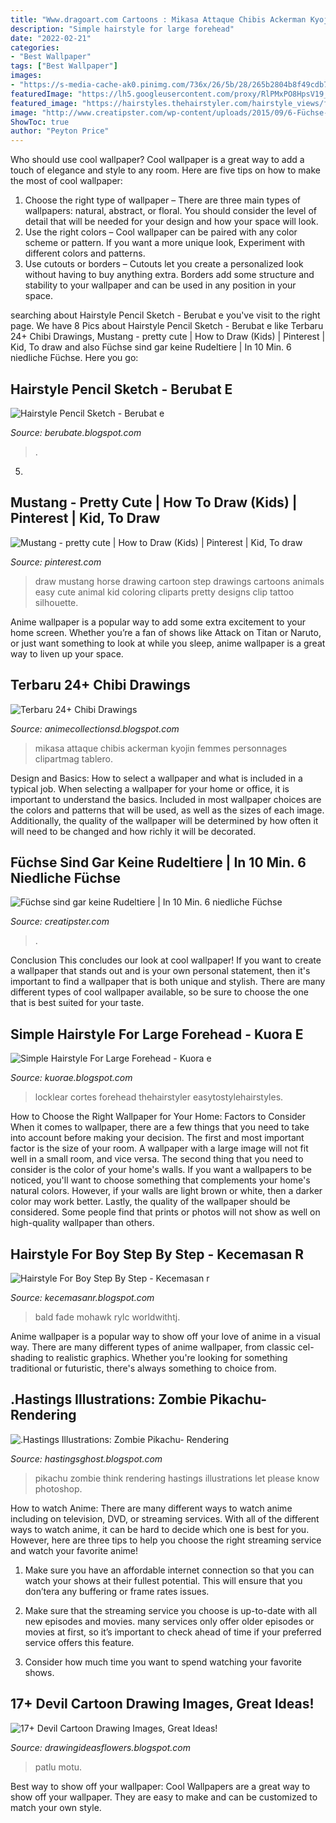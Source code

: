 ```yaml
---
title: "Www.dragoart.com Cartoons : Mikasa Attaque Chibis Ackerman Kyojin Femmes Personnages Clipartmag Tablero"
description: "Simple hairstyle for large forehead"
date: "2022-02-21"
categories:
- "Best Wallpaper"
tags: ["Best Wallpaper"]
images:
- "https://s-media-cache-ak0.pinimg.com/736x/26/5b/28/265b2804b8f49cdb7098a51b01a2ce70.jpg"
featuredImage: "https://lh5.googleusercontent.com/proxy/RlPMxPO8HpsV19_vF1UlhH14XRYfIu4btMbZKOGJuxHopRT6sK6zTLAmeF_Jmh_vH1Isqu6Hhqtq3JXzMyCELPg5QiUKmSXiJCO5ViIgg7Yt7zwY1TX3owwBAa2-yVVjcx58a54IyV1njX3rmEfBy5L_UKc91iP-jJbRbsBnfdXCubefaw=s0-d"
featured_image: "https://hairstyles.thehairstyler.com/hairstyle_views/front_view_images/5009/original/Heather-Lockler.jpg"
image: "http://www.creatipster.com/wp-content/uploads/2015/09/6-Füchse-in-10-Minuten.jpg"
ShowToc: true
author: "Peyton Price"
---
```



Who should use cool wallpaper?
Cool wallpaper is a great way to add a touch of elegance and style to any room. Here are five tips on how to make the most of cool wallpaper: 
1) Choose the right type of wallpaper – There are three main types of wallpapers: natural, abstract, or floral. You should consider the level of detail that will be needed for your design and how your space will look. 
2) Use the right colors – Cool wallpaper can be paired with any color scheme or pattern. If you want a more unique look, Experiment with different colors and patterns. 
3) Use cutouts or borders – Cutouts let you create a personalized look without having to buy anything extra. Borders add some structure and stability to your wallpaper and can be used in any position in your space.

	

		
searching about Hairstyle Pencil Sketch - Berubat e you've visit to the right page. We have 8 Pics about Hairstyle Pencil Sketch - Berubat e like Terbaru 24+ Chibi Drawings, Mustang - pretty cute | How to Draw (Kids) | Pinterest | Kid, To draw and also Füchse sind gar keine Rudeltiere | In 10 Min. 6 niedliche Füchse. Here you go:
		
    
## Hairstyle Pencil Sketch - Berubat E

<img loading=lazy src="https://lh5.googleusercontent.com/proxy/RlPMxPO8HpsV19_vF1UlhH14XRYfIu4btMbZKOGJuxHopRT6sK6zTLAmeF_Jmh_vH1Isqu6Hhqtq3JXzMyCELPg5QiUKmSXiJCO5ViIgg7Yt7zwY1TX3owwBAa2-yVVjcx58a54IyV1njX3rmEfBy5L_UKc91iP-jJbRbsBnfdXCubefaw=s0-d" onerror="this.onerror=null;this.src='https://tse2.mm.bing.net/th?id=OIP.Q2mgdJ-Rt2FL-3SrlnHxiwAAAA&amp;pid=15.1';" alt="Hairstyle Pencil Sketch - Berubat e">

_Source: berubate.blogspot.com_

>. 

	

5.

    
## Mustang - Pretty Cute | How To Draw (Kids) | Pinterest | Kid, To Draw

<img loading=lazy src="https://s-media-cache-ak0.pinimg.com/564x/ef/a1/38/efa1384c1724caee65c460f044953dd4.jpg" onerror="this.onerror=null;this.src='https://tse1.mm.bing.net/th?id=OIP.5cJAvYN5UWjvbiRiSaCvtQHaEh&amp;pid=15.1';" alt="Mustang - pretty cute | How to Draw (Kids) | Pinterest | Kid, To draw">

_Source: pinterest.com_

>draw mustang horse drawing cartoon step drawings cartoons animals easy cute animal kid coloring cliparts pretty designs clip tattoo silhouette. 

	

Anime wallpaper is a popular way to add some extra excitement to your home screen. Whether you’re a fan of shows like Attack on Titan or Naruto, or just want something to look at while you sleep, anime wallpaper is a great way to liven up your space.

    
## Terbaru 24+ Chibi Drawings

<img loading=lazy src="https://pm1.narvii.com/5985/648db044ff7ba14ae795bb99d827c73a9cbf91f3_hq.jpg" onerror="this.onerror=null;this.src='https://tse4.mm.bing.net/th?id=OIP.w995b2gArjafHumYSJHYHAHaIJ&amp;pid=15.1';" alt="Terbaru 24+ Chibi Drawings">

_Source: animecollectionsd.blogspot.com_

>mikasa attaque chibis ackerman kyojin femmes personnages clipartmag tablero. 

	

Design and Basics: How to select a wallpaper and what is included in a typical job.
When selecting a wallpaper for your home or office, it is important to understand the basics. Included in most wallpaper choices are the colors and patterns that will be used, as well as the sizes of each image. Additionally, the quality of the wallpaper will be determined by how often it will need to be changed and how richly it will be decorated.

    
## Füchse Sind Gar Keine Rudeltiere | In 10 Min. 6 Niedliche Füchse

<img loading=lazy src="http://www.creatipster.com/wp-content/uploads/2015/09/6-Füchse-in-10-Minuten.jpg" onerror="this.onerror=null;this.src='https://tse3.mm.bing.net/th?id=OIP.b2COs-Oxns6PlF2Y7wXaBgHaEp&amp;pid=15.1';" alt="Füchse sind gar keine Rudeltiere | In 10 Min. 6 niedliche Füchse">

_Source: creatipster.com_

>. 

	

Conclusion
This concludes our look at cool wallpaper! If you want to create a wallpaper that stands out and is your own personal statement, then it's important to find a wallpaper that is both unique and stylish. There are many different types of cool wallpaper available, so be sure to choose the one that is best suited for your taste.

    
## Simple Hairstyle For Large Forehead - Kuora E

<img loading=lazy src="https://hairstyles.thehairstyler.com/hairstyle_views/front_view_images/5009/original/Heather-Lockler.jpg" onerror="this.onerror=null;this.src='https://tse3.mm.bing.net/th?id=OIP.JWX3bJsMby7t0KaNNp2e5AHaI4&amp;pid=15.1';" alt="Simple Hairstyle For Large Forehead - Kuora e">

_Source: kuorae.blogspot.com_

>locklear cortes forehead thehairstyler easytostylehairstyles. 

	

How to Choose the Right Wallpaper for Your Home: Factors to Consider
When it comes to wallpaper, there are a few things that you need to take into account before making your decision. The first and most important factor is the size of your room. A wallpaper with a large image will not fit well in a small room, and vice versa. 
The second thing that you need to consider is the color of your home's walls. If you want a wallpapers to be noticed, you'll want to choose something that complements your home's natural colors. However, if your walls are light brown or white, then a darker color may work better. 
Lastly, the quality of the wallpaper should be considered. Some people find that prints or photos will not show as well on high-quality wallpaper than others.

    
## Hairstyle For Boy Step By Step - Kecemasan R

<img loading=lazy src="https://s-media-cache-ak0.pinimg.com/736x/26/5b/28/265b2804b8f49cdb7098a51b01a2ce70.jpg" onerror="this.onerror=null;this.src='https://tse1.mm.bing.net/th?id=OIP.3AswNI5YBIfng5wcvNYgmgHaNL&amp;pid=15.1';" alt="Hairstyle For Boy Step By Step - Kecemasan r">

_Source: kecemasanr.blogspot.com_

>bald fade mohawk rylc worldwithtj. 

	

Anime wallpaper is a popular way to show off your love of anime in a visual way. There are many different types of anime wallpaper, from classic cel-shading to realistic graphics. Whether you're looking for something traditional or futuristic, there's always something to choice from.

    
## .Hastings Illustrations: Zombie Pikachu- Rendering

<img loading=lazy src="https://4.bp.blogspot.com/-4Qim2hYKVGM/UYdMKwxv4rI/AAAAAAAAAQU/GXkcHQJpxG8/s1600/Photoshop-Pikachu-Zombie.jpg" onerror="this.onerror=null;this.src='https://tse3.mm.bing.net/th?id=OIP.XURcQoFf3yv2GJ8zBj6hgAHaGP&amp;pid=15.1';" alt=".Hastings Illustrations: Zombie Pikachu- Rendering">

_Source: hastingsghost.blogspot.com_

>pikachu zombie think rendering hastings illustrations let please know photoshop. 

	

How to watch Anime: There are many different ways to watch anime including on television, DVD, or streaming services.
With all of the different ways to watch anime, it can be hard to decide which one is best for you. However, here are three tips to help you choose the right streaming service and watch your favorite anime!
1. Make sure you have an affordable internet connection so that you can watch your shows at their fullest potential. This will ensure that you don’tera any buffering or frame rates issues.

2. Make sure that the streaming service you choose is up-to-date with all new episodes and movies. many services only offer older episodes or movies at first, so it’s important to check ahead of time if your preferred service offers this feature.

3. Consider how much time you want to spend watching your favorite shows.

    
## 17+ Devil Cartoon Drawing Images, Great Ideas!

<img loading=lazy src="https://lh6.googleusercontent.com/proxy/kt9DXDtM3eWToJwjsizpz9ijQKx78s6vOaOXudR6Ll1yZ7nr-q0VbJ0HU-0SO5Skb9XevxOO-CjyRXkHkkPq-TUiDI3vmdEja8y4m0mie5SMtTrZM9ROEfEuCl-CifU3wmgOrzglBfPWXprq53YfatH7uILZQzyBUYU3gMwpfxTgnoplgnBvUiiafctjFnQp5Vyo2FDc4eKbvDneB_h_R5ovGhddrhfufq4=w180" onerror="this.onerror=null;this.src='https://tse3.mm.bing.net/th?id=OIP.ZHRgvC1EY2Y0OD40eUWzAwAAAA&amp;pid=15.1';" alt="17+ Devil Cartoon Drawing Images, Great Ideas!">

_Source: drawingideasflowers.blogspot.com_

>patlu motu. 

	

Best way to show off your wallpaper:
Cool Wallpapers are a great way to show off your wallpaper. They are easy to make and can be customized to match your own style.

